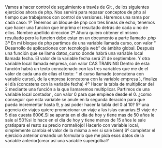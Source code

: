 Vamos a hacer control de seguimiento a través de Git , de los siguientes ejercicios ahora de php. Nos servirá para repasar conceptos de php al tiempo que trabajamos con control de versiones.
 Haremos una rama  por cada caso:
  1º    Tenemos un bloque de php con tres lineas de echo, tenemos que hacer una funcion que
 imprima el resultado detrás de cada u no de ellos.
Nombre
apellido
direccion
2º Ahora quiero obtener el mismo resultado pero la funcion debe estar en un documento a parte
llamado .php
3º En mi bloque de php partimos de una variable llamada curso, con valor “ Desarrollo de aplicaciones
con tecnología web” de ámbito global.
Después una función que se llama datos_curso donde habrá una variable local llamada fecha. El
valor de la variable fecha será 21 de septiembre. Y otra variable local llamada empresa, con valor CAS TRAINING
Dentro de esta función habrá un texto concatenado con las tres variables que me de el valor de cada
una de ellas el texto: “ el curso llamado (concatena con variable curso), de la empresa (concatena con la variable
empresa ), finaliza el día (concatena con la variable fecha)
4º Hacer la tabla de multiplicar del 2 mediante una función a la que llamaremos multiplicar.
Partimos de una variable local contador , con valor 0 para que empiece desde el 0. ¿como conseguir
que esta variable se anule en la segunda iteración para que pueda incrementar hasta 9, y así poder
hacer la tabla del 0 al 10?
5º una agencia de viajes quiere promocionar un viaje a las islas canarias.El viaje de 5 dias cuesta 600€.Si se apunta en el dia de hoy y tiene mas de 50 años le sale al 50%si lo hace en el dia de hoy y tiene menos de 15 años le sale gratispara el resto su precio normal(ojo! Hacerlo con variable local, simplemente cambia el valor de la misma a ver si sale bien)
6º completar el ejercicio anterior creando un formulario que me pida esos datos de la variable anterior(crear así una variable supergolbal?
